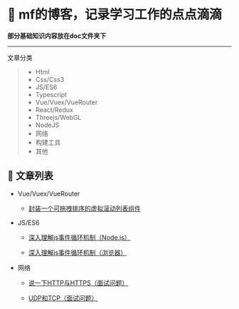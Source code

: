 # 🌱 mf的博客，记录学习工作的点点滴滴
**部分基础知识内容放在doc文件夹下**

---------

文章分类

> * Html
> * Css/Css3
> * JS/ES6
> * Typescript
> * Vue/Vuex/VueRouter
> * React/Redux
> * Threejs/WebGL
> * NodeJS
> * 网络
> * 构建工具
> * 其他


## 🌱 文章列表
* Vue/Vuex/VueRouter

  * [封装一个可拖拽排序的虚拟滚动列表组件](https://github.com/mf-note/Blog/issues/1)

  
* JS/ES6

  * [深入理解js事件循环机制（Node.js）](https://github.com/mf-note/Blog/issues/2)

  * [深入理解js事件循环机制（浏览器）](https://github.com/mf-note/Blog/issues/3)

  
* 网络

  * [说一下HTTP与HTTPS（面试问题）](https://github.com/mf-note/Blog/issues/4)

  * [UDP和TCP（面试问题）](https://github.com/mf-note/Blog/issues/5)